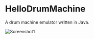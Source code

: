 # HelloDrumMachine

A drum machine emulator written in Java.


![Screenshot1](http://i.imgur.com/UgoZ7kd.png)
